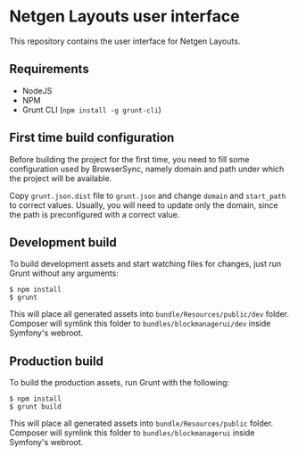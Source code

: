 Netgen Layouts user interface
=============================

This repository contains the user interface for Netgen Layouts.

Requirements
------------

* NodeJS
* NPM
* Grunt CLI (`npm install -g grunt-cli`)

First time build configuration
------------------------------

Before building the project for the first time, you need to fill some configuration
used by BrowserSync, namely domain and path under which the project will be available.

Copy `grunt.json.dist` file to `grunt.json` and change `domain` and `start_path` to
correct values. Usually, you will need to update only the domain, since the path is
preconfigured with a correct value.

Development build
-----------------

To build development assets and start watching files for changes, just run
Grunt without any arguments:

```
$ npm install
$ grunt
```

This will place all generated assets into `bundle/Resources/public/dev` folder.
Composer will symlink this folder to `bundles/blockmanagerui/dev` inside
Symfony's webroot.

Production build
----------------

To build the production assets, run Grunt with the following:

```
$ npm install
$ grunt build
```

This will place all generated assets into `bundle/Resources/public` folder.
Composer will symlink this folder to `bundles/blockmanagerui` inside
Symfony's webroot.
